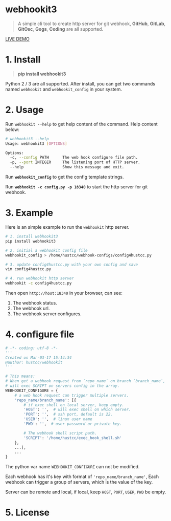 # webhookit3

> A simple cli tool to create http server for git webhook, **GitHub**, **GitLab**, **GitOsc**, **Gogs**, **Coding** are all supported.

[LIVE DEMO](http://webhookit.hust.cc)



# 1. Install

> **pip install webhookit3**

Python 2 / 3 are all supported. After install, you can get two commands named `webhookit` and `webhookit_config` in your system.


# 2. Usage

Run `webhookit --help` to get help content of the command. Help content below:


```sh
# webhookit3 --help
Usage: webhookit3 [OPTIONS]

Options:
  -c, --config PATH      The web hook configure file path.
  -p, --port INTEGER     The listening port of HTTP server.
  --help                 Show this message and exit.
```

Run **`webhookit_config`** to get the config template strings.

Run **`webhookit -c config.py -p 18340`**  to start the http server for git webhook.


# 3. Example

Here is an simple example to run the `webhookit` http server.

```sh
# 1. install webhookit3
pip install webhookit3

# 2. initial a webhookit config file
webhookit_config > /home/hustcc/webhook-configs/config4hustcc.py

# 3. update config4hustcc.py with your own config and save
vim config4hustcc.py

# 4. run webhookit http server
webhookit -c config4hustcc.py
```

Then open `http://host:18340` in your browser, can see: 

1. The webhook status.
2. The webhook url.
3. The webhook server configures.


# 4. configure file

```py
# -*- coding: utf-8 -*-
'''
Created on Mar-03-17 15:14:34
@author: hustcc/webhookit
'''

# This means:
# When get a webhook request from `repo_name` on branch `branch_name`,
# will exec SCRIPT on servers config in the array.
WEBHOOKIT_CONFIGURE = {
    # a web hook request can trigger multiple servers.
    'repo_name/branch_name': [{
        # if exec shell on local server, keep empty.
        'HOST': '',  # will exec shell on which server.
        'PORT': '',  # ssh port, default is 22.
        'USER': '',  # linux user name
        'PWD': '',  # user password or private key.

        # The webhook shell script path.
        'SCRIPT': '/home/hustcc/exec_hook_shell.sh'
    }, 
	...],
	...
}
```

The python var name `WEBHOOKIT_CONFIGURE` can not be modified.

Each webhook has it's key with format of `'repo_name/branch_name'`, Each webhook can trigger a group of servers, which is the value of the key.

Server can be remote and local, if local, keep `HOST`, `PORT`, `USER`, `PWD` be empty.


# 5. License




